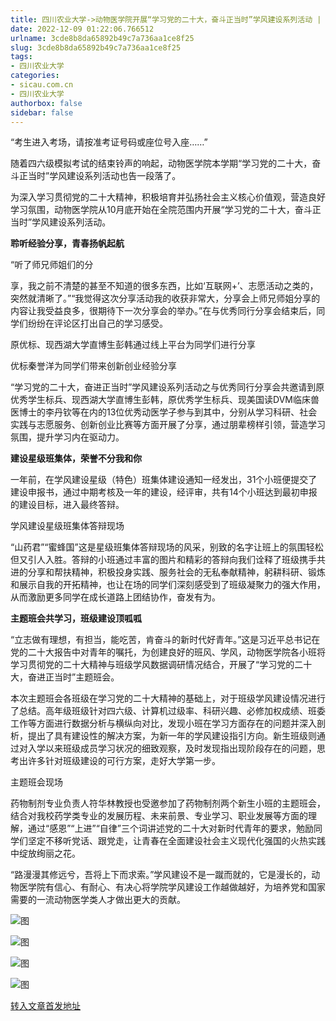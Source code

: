 ```yaml
---
title: 四川农业大学->动物医学院开展“学习党的二十大，奋斗正当时”学风建设系列活动 | sicau.com.cn
date: 2022-12-09 01:22:06.766512
urlname: 3cde8b8da65892b49c7a736aa1ce8f25
slug: 3cde8b8da65892b49c7a736aa1ce8f25
tags: 
- 四川农业大学
categories:
- sicau.com.cn
- 四川农业大学
authorbox: false
sidebar: false
---
```

“考生进入考场，请按准考证号码或座位号入座……”

随着四六级模拟考试的结束铃声的响起，动物医学院本学期“学习党的二十大，奋斗正当时”学风建设系列活动也告一段落了。

为深入学习贯彻党的二十大精神，积极培育并弘扬社会主义核心价值观，营造良好学习氛围，动物医学院从10月底开始在全院范围内开展“学习党的二十大，奋斗正当时”学风建设系列活动。

**聆听经验分享，青春扬帆起航**

“听了师兄师姐们的分
<!--more-->
享，我之前不清楚的甚至不知道的很多东西，比如‘互联网+’、志愿活动之类的，突然就清晰了。”“我觉得这次分享活动我的收获非常大，分享会上师兄师姐分享的内容让我受益良多，很期待下一次分享会的举办。”在与优秀同行分享会结束后，同学们纷纷在评论区打出自己的学习感受。

原优标、现西湖大学直博生彭韩通过线上平台为同学们进行分享

优标秦誉洋为同学们带来创新创业经验分享

“学习党的二十大，奋进正当时”学风建设系列活动之与优秀同行分享会共邀请到原优秀学生标兵、现西湖大学直博生彭韩，原优秀学生标兵、现美国读DVM临床兽医博士的李丹钦等在内的13位优秀动医学子参与到其中，分别从学习科研、社会实践与志愿服务、创新创业比赛等方面开展了分享，通过朋辈榜样引领，营造学习氛围，提升学习内在驱动力。

**建设星级班集体，荣誉不分我和你**

一年前，在学风建设星级（特色）班集体建设通知一经发出，31个小班便提交了建设申报书，通过中期考核及一年的建设，经评审，共有14个小班达到最初申报的建设目标，进入最终答辩。

学风建设星级班集体答辩现场

“山药君”“蜜蜂国”这是星级班集体答辩现场的风采，别致的名字让班上的氛围轻松但又引人入胜。答辩的小班通过丰富的图片和精彩的答辩向我们诠释了班级携手共进的分享和帮扶精神，积极投身实践、服务社会的无私奉献精神，躬耕科研、锻炼和展示自我的开拓精神，也让在场的同学们深刻感受到了班级凝聚力的强大作用，从而激励更多同学在成长道路上团结协作，奋发有为。

**主题班会共学习，班级建设顶呱呱**

“立志做有理想，有担当，能吃苦，肯奋斗的新时代好青年。”这是习近平总书记在党的二十大报告中对青年的嘱托，为创建良好的班风、学风，动物医学院各小班将学习贯彻党的二十大精神与班级学风数据调研情况结合，开展了“学习党的二十大，奋进正当时”主题班会。

本次主题班会各班级在学习党的二十大精神的基础上，对于班级学风建设情况进行了总结。高年级班级针对四六级、计算机过级率、科研兴趣、必修加权成绩、班委工作等方面进行数据分析与横纵向对比，发现小班在学习方面存在的问题并深入剖析，提出了具有建设性的解决方案，为新一年的学风建设指引方向。新生班级则通过对入学以来班级成员学习状况的细致观察，及时发现指出现阶段存在的问题，思考出许多针对班级建设的可行方案，走好大学第一步。

主题班会现场

药物制剂专业负责人符华林教授也受邀参加了药物制剂两个新生小班的主题班会，结合对我校药学类专业的发展历程、未来前景、专业学习、职业发展等方面的理解，通过“感恩”“上进”“自律”三个词讲述党的二十大对新时代青年的要求，勉励同学们坚定不移听党话、跟党走，让青春在全面建设社会主义现代化强国的火热实践中绽放绚丽之花。

“路漫漫其修远兮，吾将上下而求索。”学风建设不是一蹴而就的，它是漫长的，动物医学院有信心、有耐心、有决心将学院学风建设工作越做越好，为培养党和国家需要的一流动物医学类人才做出更大的贡献。

![图](https://news.sicau.edu.cn/__local/0/5A/D6/9AEF0D4FA4FB543B3D3B95899E6_7D7A51E0_3888E.jpg)

![图](https://news.sicau.edu.cn/__local/6/2D/1B/0972856F65AB241516E800DAA21_6A6E3B15_116F5.jpg)

![图](https://news.sicau.edu.cn/__local/3/0F/3B/F6E8FB3AA9BFF57871677CB9577_C1BC1275_2566D.jpg)

![图](https://news.sicau.edu.cn/__local/8/1F/3C/CD0C5E3CACD56E147B57F2BC14F_BEC84434_17EF2.jpg)

[转入文章首发地址](https://news.sicau.edu.cn/info/1078/70502.htm)